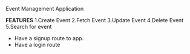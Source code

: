 Event Management Application

**FEATURES**
    1.Create Event
    2.Fetch Event
    3.Update Event
    4.Delete Event
    5.Search for event

* Have a signup route to app.
* Have a login route
